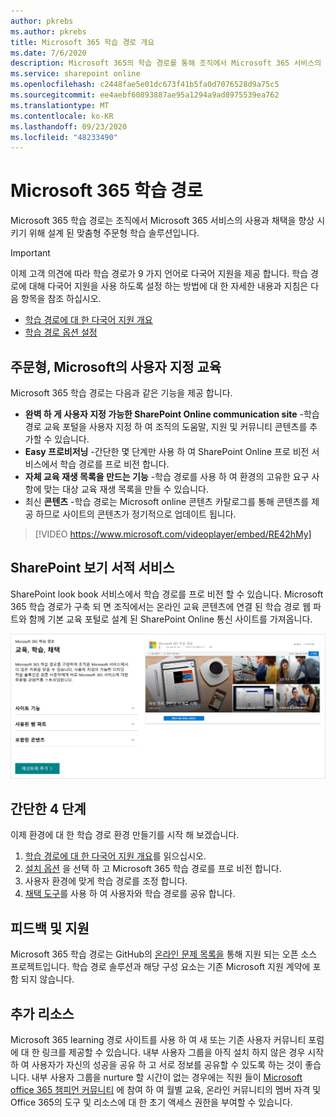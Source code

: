 ```yaml
---
author: pkrebs
ms.author: pkrebs
title: Microsoft 365 학습 경로 개요
ms.date: 7/6/2020
description: Microsoft 365의 학습 경로를 통해 조직에서 Microsoft 365 서비스의 사용 및 채택 속도를 향상 시키는 방법을 알아봅니다. 학습 경로에는 사용자 지정 SharePoint online 웹 파트 및 Microsoft 365 테 넌 트로 쉽게 프로 비전 되는 최신 SharePoint Online communications 교육 사이트가 포함 됩니다.
ms.service: sharepoint online
ms.openlocfilehash: c2448fae5e01dc673f41b5fa0d7076528d9a75c5
ms.sourcegitcommit: ee4aebf60893887ae95a1294a9ad8975539ea762
ms.translationtype: MT
ms.contentlocale: ko-KR
ms.lasthandoff: 09/23/2020
ms.locfileid: "48233490"
---
```

# <a name="microsoft-365-learning-pathways"></a>Microsoft 365 학습 경로 
Microsoft 365 학습 경로는 조직에서 Microsoft 365 서비스의 사용과 채택을 향상 시키기 위해 설계 된 맞춤형 주문형 학습 솔루션입니다.    

> [!IMPORTANT]
> 이제 고객 의견에 따라 학습 경로가 9 가지 언어로 다국어 지원을 제공 합니다. 학습 경로에 대해 다국어 지원을 사용 하도록 설정 하는 방법에 대 한 자세한 내용과 지침은 다음 항목을 참조 하십시오. 
>- [학습 경로에 대 한 다국어 지원 개요](custom_overview_ml.md) 
>- [학습 경로 옵션 설정](custom_setupoptions.md)  

## <a name="on-demand-custom-training-from-microsoft"></a>주문형, Microsoft의 사용자 지정 교육

Microsoft 365 학습 경로는 다음과 같은 기능을 제공 합니다.

- **완벽 하 게 사용자 지정 가능한 SharePoint Online communication site** -학습 경로 교육 포털을 사용자 지정 하 여 조직의 도움말, 지원 및 커뮤니티 콘텐츠를 추가할 수 있습니다.
- **Easy 프로비저닝** -간단한 몇 단계만 사용 하 여 SharePoint Online 프로 비전 서비스에서 학습 경로를 프로 비전 합니다.
- **자체 교육 재생 목록을 만드는 기능** -학습 경로를 사용 하 여 환경의 고유한 요구 사항에 맞는 대상 교육 재생 목록을 만들 수 있습니다.
- 최신 **콘텐츠** -학습 경로는 Microsoft online 콘텐츠 카탈로그를 통해 콘텐츠를 제공 하므로 사이트의 콘텐츠가 정기적으로 업데이트 됩니다.

> [!VIDEO https://www.microsoft.com/videoplayer/embed/RE42hMy]

## <a name="sharepoint-look-book-service"></a>SharePoint 보기 서적 서비스
SharePoint look book 서비스에서 학습 경로를 프로 비전 할 수 있습니다. Microsoft 365 학습 경로가 구축 되 면 조직에서는 온라인 교육 콘텐츠에 연결 된 학습 경로 웹 파트와 함께 기본 교육 포털로 설계 된 SharePoint Online 통신 사이트를 가져옵니다. 

![cg-provision.png](media/cg-provision.png)

## <a name="4-easy-steps"></a>간단한 4 단계
이제 환경에 대 한 학습 경로 환경 만들기를 시작 해 보겠습니다.
1. [학습 경로에 대 한 다국어 지원 개요](custom_overview_ml.md)를 읽으십시오. 
2. [설치 옵션](custom_setupoptions.md) 을 선택 하 고 Microsoft 365 학습 경로를 프로 비전 합니다.  
3. 사용자 환경에 맞게 학습 경로를 조정 합니다.
4. [채택 도구](driveadoption.md)를 사용 하 여 사용자와 학습 경로를 공유 합니다.

## <a name="feedback-and-support"></a>피드백 및 지원

Microsoft 365 학습 경로는 GitHub의 [온라인 문제 목록을](https://aka.ms/CustomLearningHelp) 통해 지원 되는 오픈 소스 프로젝트입니다. 학습 경로 솔루션과 해당 구성 요소는 기존 Microsoft 지원 계약에 포함 되지 않습니다.  

## <a name="additional-resources"></a>추가 리소스
Microsoft 365 learning 경로 사이트를 사용 하 여 새 또는 기존 사용자 커뮤니티 포럼에 대 한 링크를 제공할 수 있습니다. 내부 사용자 그룹을 아직 설치 하지 않은 경우 시작 하 여 사용자가 자신의 성공을 공유 하 고 서로 정보를 공유할 수 있도록 하는 것이 좋습니다.  내부 사용자 그룹을 nurture 할 시간이 없는 경우에는 직원 들이 [Microsoft office 365 챔피언 커뮤니티](https://aka.ms/O365Champions) 에 참여 하 여 월별 교육, 온라인 커뮤니티의 멤버 자격 및 Office 365의 도구 및 리소스에 대 한 초기 액세스 권한을 부여할 수 있습니다.